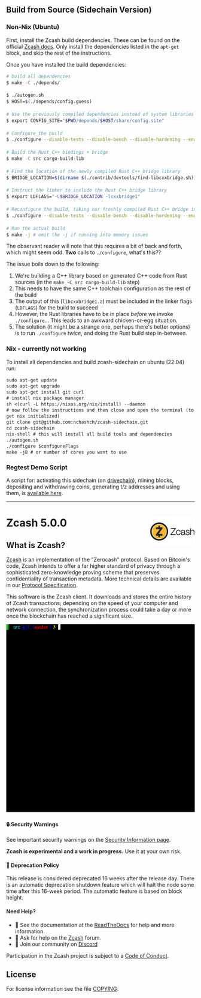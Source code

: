 ## Build from Source (Sidechain Version)

### Non-Nix (Ubuntu)

First, install the Zcash build dependencies. These can be found on the 
official [Zcash docs](https://zcash.readthedocs.io/en/master/rtd_pages/Debian-Ubuntu-build.html). 
Only install the dependencies listed in the `apt-get` block, and skip 
the rest of the instructions. 

Once you have installed the build dependencies:

```bash
# build all dependencies
$ make -C ./depends/

$ ./autogen.sh
$ HOST=$(./depends/config.guess)

# Use the previously compiled dependencies instead of system libraries
$ export CONFIG_SITE="$PWD/depends/$HOST/share/config.site"  

# Configure the build
$ ./configure --disable-tests --disable-bench --disable-hardening --enable-online-rust

# Build the Rust C++ bindings + bridge
$ make -C src cargo-build-lib

# Find the location of the newly compiled Rust C++ bridge library
$ BRIDGE_LOCATION=$(dirname $(./contrib/devtools/find-libcxxbridge.sh))

# Instruct the linker to include the Rust C++ bridge library
$ export LDFLAGS="-L$BRIDGE_LOCATION -lcxxbridge1" 

# Reconfigure the build, taking our freshly compiled Rust C++ bridge into account.
$ ./configure --disable-tests --disable-bench --disable-hardening --enable-online-rust

# Run the actual build
$ make -j # omit the -j if running into memory issues
```

The observant reader will note that this requires a bit of back and forth, which
might seem odd. **Two** calls to `./configure`, what's this??

The issue boils down to the following: 

1. We're building a C++ library based on generated C++ code from Rust sources (in the `make -C src cargo-build-lib` step)
2. This needs to have the same C++ toolchain configuration as the rest of the build
3. The output of this (`libcxxbridge1.a`) must be included in the linker flags (`LDFLAGS`) for the build to succeed
3. However, the Rust libraries have to be in place _before_ we invoke `./configure`... This leads to an awkward chicken-or-egg situation.
4. The solution (it might be a strange one, perhaps there's better options) is to run `./configure` _twice_, and doing the Rust build step in-between.

### Nix - currently not working

To install all dependencies and build zcash-sidechain on ubuntu (22.04) run:

```
sudo apt-get update
sudo apt-get upgrade
sudo apt-get install git curl
# install nix package manager
sh <(curl -L https://nixos.org/nix/install) --daemon
# now follow the instructions and then close and open the terminal (to get nix initialized)
git clone git@github.com:nchashch/zcash-sidechain.git
cd zcash-sidechain
nix-shell # this will install all build tools and dependencies
./autogen.sh
./configure $configureFlags
make -j8 # or number of cores you want to use
```

### Regtest Demo Script

A script for: activating this sidechain (on [drivechain](https://github.com/drivechain-project/mainchain/)), mining blocks, depositing and withdrawing coins, generating t/z addresses and using them, is [available here](zside-tour-2022.sh).


--------------------------



Zcash 5.0.0
<img align="right" width="120" height="80" src="doc/imgs/logo.png">
===========

What is Zcash?
--------------

[Zcash](https://z.cash/) is an implementation of the "Zerocash" protocol.
Based on Bitcoin's code, Zcash intends to offer a far higher standard of privacy
through a sophisticated zero-knowledge proving scheme that preserves
confidentiality of transaction metadata. More technical details are available
in our [Protocol Specification](https://zips.z.cash/protocol/protocol.pdf).

This software is the Zcash client. It downloads and stores the entire history
of Zcash transactions; depending on the speed of your computer and network
connection, the synchronization process could take a day or more once the
blockchain has reached a significant size.

<p align="center">
  <img src="doc/imgs/zcashd_screen.gif" height="500">
</p>

#### :lock: Security Warnings

See important security warnings on the
[Security Information page](https://z.cash/support/security/).

**Zcash is experimental and a work in progress.** Use it at your own risk.

####  :ledger: Deprecation Policy

This release is considered deprecated 16 weeks after the release day. There
is an automatic deprecation shutdown feature which will halt the node some
time after this 16-week period. The automatic feature is based on block
height.

#### Need Help?

* :blue_book: See the documentation at the [ReadTheDocs](https://zcash.readthedocs.io)
  for help and more information.
* :incoming_envelope: Ask for help on the [Zcash](https://forum.z.cash/) forum.
* :speech_balloon: Join our community on [Discord](https://discordapp.com/invite/PhJY6Pm)

Participation in the Zcash project is subject to a
[Code of Conduct](code_of_conduct.md).


License
-------

For license information see the file [COPYING](COPYING).
